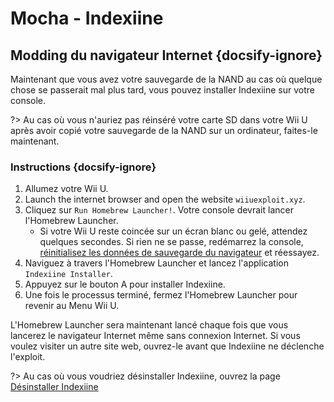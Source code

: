 # Mocha - Indexiine

## Modding du navigateur Internet {docsify-ignore}

Maintenant que vous avez votre sauvegarde de la NAND au cas où quelque chose se passerait mal plus tard, vous pouvez installer Indexiine sur votre console.

?> Au cas où vous n'auriez pas réinséré votre carte SD dans votre Wii U après avoir copié votre sauvegarde de la NAND sur un ordinateur, faites-le maintenant.


### Instructions {docsify-ignore}

1. Allumez votre Wii U.
1. Launch the internet browser and open the website `wiiuexploit.xyz`.
1. Cliquez sur `Run Homebrew Launcher!`. Votre console devrait lancer l'Homebrew Launcher.
    - Si votre Wii U reste coincée sur un écran blanc ou gelé, attendez quelques secondes. Si rien ne se passe, redémarrez la console, [réinitialisez les données de sauvegarde du navigateur](https://en-americas-support.nintendo.com/app/answers/detail/a_id/1507/~/how-to-delete-the-internet-browser-history) et réessayez.
1. Naviguez à travers l'Homebrew Launcher et lancez l'application `Indexiine Installer`.
1. Appuyez sur le bouton A pour installer Indexiine.
1. Une fois le processus terminé, fermez l'Homebrew Launcher pour revenir au Menu Wii U.

L'Homebrew Launcher sera maintenant lancé chaque fois que vous lancerez le navigateur Internet même sans connexion Internet. Si vous voulez visiter un autre site web, ouvrez-le avant que Indexiine ne déclenche l'exploit.

?> Au cas où vous voudriez désinstaller Indexiine, ouvrez la page [Désinstaller Indexiine](/uninstall-indexiine)
